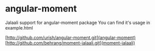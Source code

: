 angular-moment
==============

Jalaali support for angular-moment package
You can find it's usage in example.html

[http://github.com/urish/angular-moment.git](angular-moment)
[http://github.com/behrang/moment-jalaali.git](moment-jalaali)
